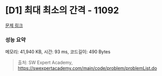 # [D1] 최대 최소의 간격 - 11092 

[문제 링크](https://swexpertacademy.com/main/code/problem/problemDetail.do?contestProbId=AXYEGnBq6h0DFAST) 

### 성능 요약

메모리: 41,940 KB, 시간: 93 ms, 코드길이: 490 Bytes



> 출처: SW Expert Academy, https://swexpertacademy.com/main/code/problem/problemList.do